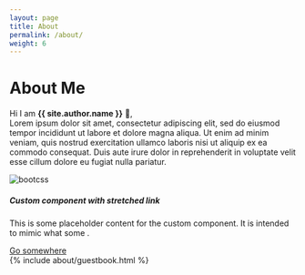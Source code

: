 ```yaml
---
layout: page
title: About
permalink: /about/
weight: 6
---
```


# **About Me**

Hi I am **{{ site.author.name }}** :wave:,<br>
Lorem ipsum dolor sit amet, consectetur adipiscing elit, sed do eiusmod tempor incididunt ut labore et dolore magna aliqua. Ut enim ad minim veniam, quis nostrud exercitation ullamco laboris nisi ut aliquip ex ea commodo consequat. Duis aute irure dolor in reprehenderit in voluptate velit esse cillum dolore eu fugiat nulla pariatur.

<div class="d-flex position-relative">
  <img src="https://v5.bootcss.com/docs/5.3/assets/img/favicons/apple-touch-icon.png" class="flex-shrink-0 me-3" alt="bootcss">
  <div>
    <h5 class="mt-0">Custom component with stretched link</h5>
    <p>This is some placeholder content for the custom component. It is intended to mimic what some .</p>
    <a href="https://www.google.com" class="stretched-link">Go somewhere</a>
  </div>
</div>

<div class="row">
{% include about/guestbook.html %}
</div>
